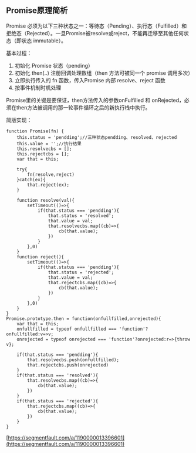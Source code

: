 ## Promise原理简析

Promise 必须为以下三种状态之一：等待态（Pending）、执行态（Fulfilled）和拒绝态（Rejected）。一旦Promise被resolve或reject，不能再迁移至其他任何状态（即状态 immutable）。

基本过程：

1. 初始化 Promise 状态（pending）
2. 初始化 then\(..\) 注册回调处理数组（then 方法可被同一个 promise 调用多次）
3. 立即执行传入的 fn 函数，传入Promise 内部 resolve、reject 函数
4. 按事件机制时机处理

Promise里的关键是要保证，then方法传入的参数onFulfilled 和 onRejected，必须在then方法被调用的那一轮事件循环之后的新执行栈中执行。

简版实现：

```
function Promise(fn) {
	this.status = 'pendding';//三种状态pendding、resolved、rejected
	this.value = '';//执行结果
	this.resolvecbs = [];
	this.rejectcbs = [];
	var that = this;

	try{
		fn(resolve,reject)
	}catch(ex){
		that.reject(ex);
	}

	function resolve(val){
		setTimeout(()=>{
			if(that.status === 'pendding'){
				that.status = 'resolved';
				that.value = val;
				that.resolvecbs.map((cb)=>{
					cb(that.value);
				})
			}
		},0)
	}
	function reject(){
		setTimeout(()=>{
			if(that.status === 'pendding'){
				that.status = 'rejected';
				that.value = val;
				that.rejectcbs.map((cb)=>{
					cb(that.value);
				})
			}
		},0)
	}
}
Promise.prototype.then = function(onfullfilled,onrejected){
	var that = this;
	onfullfilled = typeof onfullfilled === 'function'?onfullfilled:v=>v; 
	onrejected = typeof onrejected === 'function'?onrejected:r=>{throw v};

	if(that.status === 'pendding'){
		that.resolvecbs.push(onfullfilled);
		that.rejectcbs.push(onrejected)
	}
	if(that.status === 'resolved'){
		that.resolvecbs.map((cb)=>{
			cb(that.value);
		})
	}
	if(that.status === 'rejected'){
		that.rejectcbs.map((cb)=>{
			cb(that.value);
		})
	}
}
```

[https://segmentfault.com/a/1190000013396601](https://segmentfault.com/a/1190000013396601)

